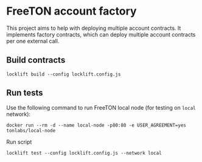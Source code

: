 # FreeTON account factory

This project aims to help with deploying multiple account contracts. It implements
factory contracts, which can deploy multiple account contracts per one external call.

## Build contracts

```
locklift build --config locklift.config.js
```

## Run tests

Use the following command to run FreeTON local node (for testing on `local` network):

```
docker run --rm -d --name local-node -p80:80 -e USER_AGREEMENT=yes tonlabs/local-node
```

Run script

```
locklift test --config locklift.config.js --network local
```
